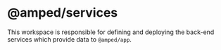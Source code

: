 # @amped/services

This workspace is responsible for defining and deploying the back-end services which provide data to `@amped/app`.
